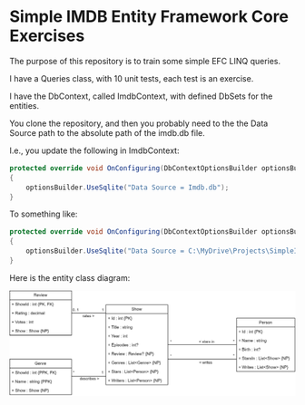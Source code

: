 # Simple IMDB Entity Framework Core Exercises

The purpose of this repository is to train some simple EFC LINQ queries. 

I have a Queries class, with 10 unit tests, each test is an exercise.

I have the DbContext, called ImdbContext, with defined DbSets for the entities.

You clone the repository, and then you probably need to the the Data Source path to the absolute path of the imdb.db file.

I.e., you update the following in ImdbContext:

```csharp
protected override void OnConfiguring(DbContextOptionsBuilder optionsBuilder)
{
    optionsBuilder.UseSqlite("Data Source = Imdb.db");
}
```

To something like:

```csharp
protected override void OnConfiguring(DbContextOptionsBuilder optionsBuilder)
{
    optionsBuilder.UseSqlite("Data Source = C:\MyDrive\Projects\SimpleImdbEfc\SimpleImdbEfc\Imdb.db");
}
```

Here is the entity class diagram:

![diagram](https://github.com/TroelsMortensen/SimpleImdbEfc/blob/master/SimpleImdbEfc/SimpleImdbEfc.png)
